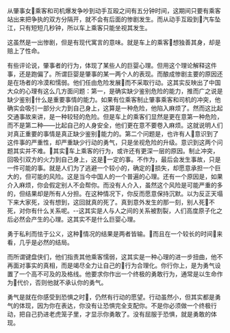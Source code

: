 
从肇事女乘客和司机爆发争吵到动手互殴之间有五分钟时间，这期间只要有乘客站出来把争执的双方分隔开，就不会有后面的惨剧发生。而从动手互殴到汽车坠江，只有短短几秒钟，所以车上乘客只能坐视其发生。

这虽然是一出惨剧，但是有现代寓言的意味。就是车上的乘客想独善其身，却是赔上了性命。

有些评论说，肇事者的行为，体现了某些人的巨婴心理。但用这个理论解释这件事，还是跑偏了。所谓巨婴是肇事的某一两个人的表现。而酿成惨剧主要的原因还是在场者的冷漠和懦弱。他们任由危险发展而不采取行动。这其实反映出了中国大众的心理有这么几方面问题：第一，是确实缺少鉴别危险的能力，推而广之说是缺少鉴别什么是重要事情的能力。如果有位乘客制止肇事乘客和司机的冲突，他确实会吸引一部分火力到自己身上，这算是一种危险，他陷入麻烦了。然而这比起交通事故来讲，是一种较轻的危险。但是车上的乘客们显然是更在意第一种危险，而不是第二种——比起自己的人身安全，他们更在意不要卷入麻烦。这就说明人们对真正重要的事情是真正缺少鉴别能力的。第二个问题是，也许有人意识到了这件事的严重性，却严重缺少行动的勇气，只是坐视危险的升级。意识到这两个问题其实并不难。其实车上乘客的行为，或许还有更深一层的原因。制止冲突，回吸引双方的火力到自己身上，这是一定的事。不作为，最后会发生事故，只是一件可能的事。就是人们为了逃避一个较小的，确定的损失，却愿意承担一个巨大的，但可能的风险。这是当今中国人的一个普遍的心理。还有一个原因是，如果介入麻烦，你会假定别人不会帮你。而没有人介入，虽然这个风险是可能严重的多的，但结果却是所有人分担。在这种情况下，你反而愿意保持沉默。以为反正天塌下来大家死，没有想到，这回就真的死了。真到意外发生的那一刻，别人死不死，对你有什么关系呢。--这其实是人与人之间的关系被割裂，人们高度原子化之后必然会产生的心理。这其实不是什么巨婴心理。

勇于私利而怯于公义，这种情况的结果是两者皆输。而且在一个较长的时间来看，几乎是必然的结局。

而所谓键盘侠们，他们指责其他乘客懦弱，这其实是一种心理的进一步扭曲，他不再面对事实的真相，而是竭尽全力让自己的行为合理化。你行你上，是为勇气设置了一个高不可及的及格线。他要求你作出一个终极的勇敢行为，通常是以生命作为代价，否则他就不承认你的勇气。

勇气是就在你感受到恐惧之时，仍然有行动的愿望。行动虽然小，但其实都是勇气的体现，因为你在表达，你没有让恐惧完全支配你。不是你必须做一个终极行动，把自己扔进老虎笼子里，才显示你勇敢了。没有屈服于恐惧，就是勇敢的体现。